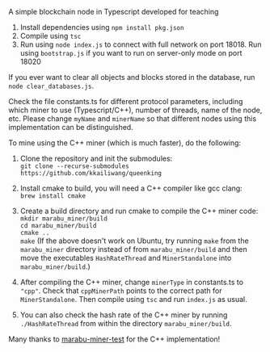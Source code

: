 A simple blockchain node in Typescript developed for teaching

1. Install dependencies using `npm install pkg.json`
1. Compile using `tsc`
1. Run using `node index.js` to connect with full network on port 18018. Run using `bootstrap.js` if you want to run on server-only mode on port 18020

If you ever want to clear all objects and blocks stored in the database, run `node clear_databases.js`.

Check the file constants.ts for different protocol parameters, including which miner to use (Typescript/C++), number of threads, name of the node, etc. Please change `myName` and `minerName` so that different nodes using this implementation can be distinguished.

To mine using the C++ miner (which is much faster), do the following:
1. Clone the repository and init the submodules:  
`git clone --recurse-submodules https://github.com/kkailiwang/queenking`  

1. Install cmake to build, you will need a C++ compiler like gcc clang:  
`brew install cmake`  

1. Create a build directory and run cmake to compile the C++ miner code:  
`mkdir marabu_miner/build`  
`cd marabu_miner/build`  
`cmake ..`  
`make`
(If the above doesn't work on Ubuntu, try running `make` from the `marabu_miner` directory instead of from `marabu_miner/build` and then move the executables `HashRateThread` and `MinerStandalone` into `marabu_miner/build`.)

1. After compiling the C++ miner, change `minerType` in constants.ts to `"cpp"`. Check that `cppMinerPath` points to the correct path for `MinerStandalone`. Then compile using `tsc` and run `index.js` as usual.

1. You can also check the hash rate of the C++ miner by running `./HashRateThread` from within the directory `marabu_miner/build`.

Many thanks to [marabu-miner-test](https://github.com/loukoum/marabu-miner-test) for the C++ implementation!
